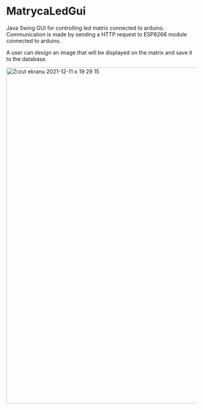 # MatrycaLedGui

Java Swing GUI for controlling led matrix connected to arduino. 
Communication is made by sending a HTTP request to ESP8266 module connected to arduino. 

A user can design an image that will be displayed on the matrix and save it to the database. 



<img width="888" alt="Zrzut ekranu 2021-12-11 o 19 29 15" src="https://user-images.githubusercontent.com/75315657/145687688-985442a5-7702-4f1a-b77c-825d8b6390fd.png">
